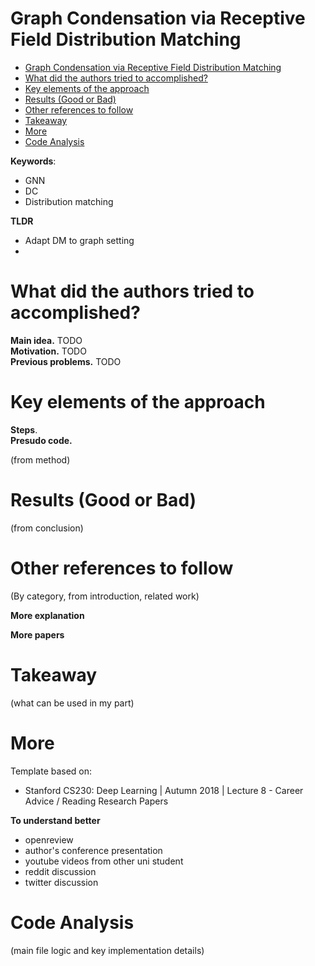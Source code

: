# Graph Condensation via Receptive Field Distribution Matching
- [Graph Condensation via Receptive Field Distribution Matching](#graph-condensation-via-receptive-field-distribution-matching)
- [What did the authors tried to accomplished?](#what-did-the-authors-tried-to-accomplished)
- [Key elements of the approach](#key-elements-of-the-approach)
- [Results (Good or Bad)](#results-good-or-bad)
- [Other references to follow](#other-references-to-follow)
- [Takeaway](#takeaway)
- [More](#more)
- [Code Analysis](#code-analysis)

**Keywords**:
- GNN
- DC
- Distribution matching

**TLDR**
- Adapt DM to graph setting
- 


# What did the authors tried to accomplished?

**Main idea.**  TODO  
**Motivation.** TODO  
**Previous problems.** TODO  


# Key elements of the approach

**Steps**.  
**Presudo code.**   

(from method)

# Results (Good or Bad)

(from conclusion)

# Other references to follow

(By category, from introduction, related work)

**More explanation**

**More papers**



# Takeaway

(what can be used in my part)

# More

Template based on:
- Stanford CS230: Deep Learning | Autumn 2018 | Lecture 8 - Career Advice / Reading Research Papers

**To understand better**
- openreview
- author's conference presentation
- youtube videos from other uni student
- reddit discussion
- twitter discussion

# Code Analysis

(main file logic and key implementation details)
